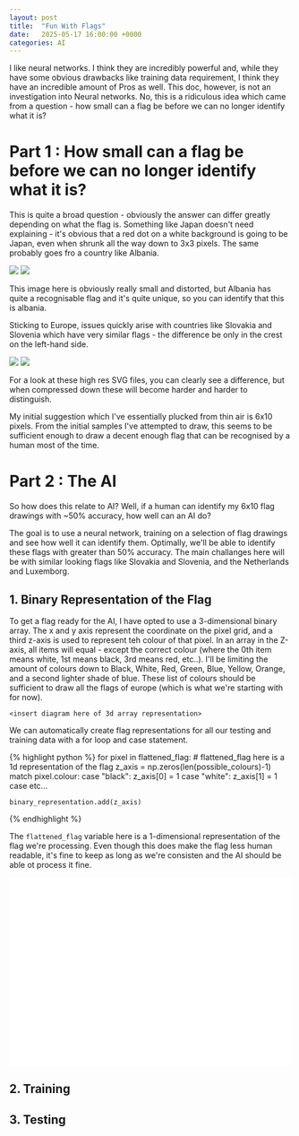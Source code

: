 ```yaml
---
layout: post
title:  "Fun With Flags"
date:   2025-05-17 16:00:00 +0000
categories: AI
---
```


I like neural networks. I think they are incredibly powerful and, while they have some obvious drawbacks like training data requirement, I think they have an incredible amount of Pros as well. This doc, however, is not an investigation into Neural networks. No, this is a ridiculous idea which came from a question - how small can a flag be before we can no longer identify what it is?

# Part 1 : How small can a flag be before we can no longer identify what it is?

This is quite a broad question - obviously the answer can differ greatly depending on what the flag is. Something like Japan doesn't need explaining - it's obvious that a red dot on a white background is going to be Japan, even when shrunk all the way down to 3x3 pixels. The same probably goes fro a country like Albania.

<img src="https://upload.wikimedia.org/wikipedia/commons/3/36/Flag_of_Albania.svg">

<img src="https://imgur.com/nEGqrBI.png">

This image here is obviously really small and distorted, but Albania has quite a recognisable flag and it's quite unique, so you can identify that this is albania.

Sticking to Europe, issues quickly arise with countries like Slovakia and Slovenia which have very similar flags - the difference be only in the crest on the left-hand side.

<img src="https://upload.wikimedia.org/wikipedia/commons/thumb/e/e6/Flag_of_Slovakia.svg/1200px-Flag_of_Slovakia.svg.png"> 

<img src="https://upload.wikimedia.org/wikipedia/commons/thumb/f/f0/Flag_of_Slovenia.svg/1200px-Flag_of_Slovenia.svg.png"> 

For a look at these high res SVG files, you can clearly see a difference, but when compressed down these will become harder and harder to distinguish.

My initial suggestion which I've essentially plucked from thin air is 6x10 pixels. From the initial samples I've attempted to draw, this seems to be sufficient enough to draw a decent enough flag that can be recognised by a human most of the time. 

# Part 2 : The AI

So how does this relate to AI? Well, if a human can identify my 6x10 flag drawings with ~50% accuracy, how well can an AI do? 

The goal is to use a neural network, training on a selection of flag drawings and see how well it can identify them. Optimally, we'll be able to identify these flags with greater than 50% accuracy. The main challanges here will be with similar looking flags like Slovakia and Slovenia, and the Netherlands and Luxemborg.

## 1. Binary Representation of the Flag

To get a flag ready for the AI, I have opted to use a 3-dimensional binary array. The x and y axis represent the coordinate on the pixel grid, and a third z-axis is used to represent teh colour of that pixel. In an array in the Z-axis, all items will equal - except the correct colour (where the 0th item means white, 1st means black, 3rd means red, etc..). I'll be limiting the amount of colours down to Black, White, Red, Green, Blue, Yellow, Orange, and a second lighter shade of blue. These list of colours should be sufficient to draw all the flags of europe (which is what we're starting with for now).

`<insert diagram here of 3d array representation>`

We can automatically create flag representations for all our testing and training data with a for loop and case statement.

{% highlight python %}
for pixel in flattened_flag:
    # flattened_flag here is a 1d representation of the flag
    z_axis = np.zeros(len(possible_colours)-1)
    match pixel.colour:
        case "black":
            z_axis[0] = 1
        case "white":
            z_axis[1] = 1
        case etc...
            
    binary_representation.add(z_axis)
{% endhighlight %}

The `flattened_flag` variable here is a 1-dimensional representation of the flag we're processing. Even though this does make the flag less human readable, it's fine to keep as long as we're consisten and the AI should be able ot process it fine.

<svg viewBox="-859 -639 600 400" width="600" height="400" style="background-color: rgb(255, 255, 255);" xmlns="http://www.w3.org/2000/svg"><path d="M11.860784876295012,56.15990832278485L-11.65420733812172,51.45484893660254M-11.65420733812172,-135.15162126464702L-11.65420733812172,51.45484893660254M-11.65420733812172,51.45484893660254L-139.53331299712133,104.90086654864722M11.860784876295012,-130.4465618784647L11.860784876295012,56.15990832278485M11.860784876295012,56.15990832278485L-116.0183207827046,109.60592593482953" style="fill:none;stroke:rgb(0,0,0);stroke-width:1;stroke-linecap:round"></path><path d="M11.86078487629501,56.15990832278485L-11.654207338121722,51.45484893660254L-11.654207338121722,-135.15162126464702zM11.86078487629501,-130.44656187846473L11.86078487629501,56.15990832278485L-11.654207338121722,-135.15162126464702z" style="fill:rgb(238,238,238); fill-opacity: 0.4"></path><path d="M-2.0587004827235362,-57.7764170465834L-25.573692697140267,-62.48147643276571M-25.573692697140267,-96.74139957609736L-25.573692697140267,-62.48147643276571M-25.573692697140267,-62.48147643276571L-45.93732900624909,-53.97066257296211M11.860784876295012,-130.4465618784647L-11.65420733812172,-135.15162126464702M-11.65420733812172,-135.15162126464702L-139.53331299712133,-81.70560365260235" style="fill:none;stroke:rgb(0,0,0);stroke-width:1;stroke-linecap:round"></path><path d="M-2.0587004827235407,-57.77641704658339L-25.57369269714027,-62.48147643276571L-25.57369269714027,-96.74139957609736z" style="fill:rgb(153,221,255); fill-opacity: 0.4"></path><path d="M-139.53331299712133,104.90086654864722L-11.654207338121722,51.45484893660254L11.86078487629501,56.15990832278485z" style="fill:rgb(238,238,238); fill-opacity: 0.4"></path><path d="M-2.0587004827235362,-92.03634018991505L-25.573692697140267,-96.74139957609736M-25.573692697140267,-96.74139957609736L-45.93732900624909,-88.23058571629376" style="fill:none;stroke:rgb(0,0,0);stroke-width:1;stroke-linecap:round"></path><path d="M-45.93732900624909,-53.97066257296211L-25.57369269714027,-62.48147643276571L-2.0587004827235407,-57.77641704658339z" style="fill:rgb(153,221,255); fill-opacity: 0.4"></path><path d="M-2.0587004827235362,-92.03634018991505L-2.0587004827235362,-57.7764170465834M-2.0587004827235362,-57.7764170465834L-22.422336791832358,-49.2656031867798M-2.0587041330786016,-92.03633834877503L-2.0587041330786016,-57.77641817569871M-2.0587041330786016,-57.77641817569871L-22.422340442187416,-49.26560431589511M-2.0587041330786016,-57.77641817569871L132.23828631384143,-48.40744201622134" style="fill:none;stroke:rgb(0,0,0);stroke-width:1;stroke-linecap:round"></path><path d="M-25.57369269714027,-96.74139957609736L-25.57369269714027,-62.48147643276571L-45.93732900624909,-88.23058571629379z" style="fill:rgb(153,221,255); fill-opacity: 0.4"></path><path d="M11.860784876295012,-130.4465618784647L-116.0183207827046,-77.00054426642004" style="fill:none;stroke:rgb(0,0,0);stroke-width:1;stroke-linecap:round"></path><path d="M-2.0587004827235407,-92.03634018991505L-2.0587004827235407,-57.77641704658339L-25.57369269714027,-96.74139957609736zM-25.57369269714027,-62.48147643276571L-45.93732900624909,-53.97066257296211L-45.93732900624909,-88.23058571629379z" style="fill:rgb(153,221,255); fill-opacity: 0.4"></path><path d="M-2.0587004827235362,-92.03634018991505L-22.422336791832358,-83.52552633011145M-2.0587041330786016,-92.03633834877503L-22.422340442187416,-83.52552448897143M-2.0587041330786016,-92.03633834877503L132.23828631384143,-48.40744201622134M-45.93732900624909,-88.23058571629376L-45.93732900624909,-53.97066257296211M-45.93732900624909,-53.97066257296211L-22.422336791832358,-49.2656031867798" style="fill:none;stroke:rgb(0,0,0);stroke-width:1;stroke-linecap:round"></path><path d="M-2.0587006949906006,-92.03634023238706L-2.0587006949906006,-57.77641708905541L-22.422337004099415,-49.265603229251816z" style="fill:rgb(255,187,187); fill-opacity: 0.4"></path><path d="M-22.422336791832354,-49.26560318677979L-2.0587004827235407,-57.77641704658339L-2.0587004827235407,-92.03634018991505zM-22.422336791832354,-49.26560318677979L-45.93732900624909,-53.97066257296211L-2.0587004827235407,-57.77641704658339zM-22.422336791832354,-83.52552633011146L-2.0587004827235407,-92.03634018991505L-25.57369269714027,-96.74139957609736zM-45.93732900624909,-88.23058571629379L-22.422336791832354,-83.52552633011146L-25.57369269714027,-96.74139957609736z" style="fill:rgb(153,221,255); fill-opacity: 0.4"></path><path d="M-116.0183207827046,109.60592593482951L11.86078487629501,56.15990832278485L11.86078487629501,-130.44656187846473z" style="fill:rgb(238,238,238); fill-opacity: 0.4"></path><path d="M-45.93732900624909,-88.23058571629376L-22.422336791832358,-83.52552633011145" style="fill:none;stroke:rgb(0,0,0);stroke-width:1;stroke-linecap:round"></path><path d="M-45.93732900624909,-88.23058571629379L-45.93732900624909,-53.97066257296211L-22.422336791832354,-83.52552633011146z" style="fill:rgb(153,221,255); fill-opacity: 0.4"></path><path d="M-11.654207338121722,-135.15162126464702L-11.654207338121722,51.45484893660254L-139.53331299712133,-81.70560365260235z" style="fill:rgb(238,238,238); fill-opacity: 0.4"></path><path d="M-2.0587006949906006,-92.03634023238706L-22.422337004099415,-49.265603229251816L-22.422337004099415,-83.52552637258349z" style="fill:rgb(255,187,187); fill-opacity: 0.4"></path><path d="M-22.422336791832354,-83.52552633011146L-22.422336791832354,-49.26560318677979L-2.0587004827235407,-92.03634018991505zM-45.93732900624909,-53.97066257296211L-22.422336791832354,-49.26560318677979L-22.422336791832354,-83.52552633011146z" style="fill:rgb(153,221,255); fill-opacity: 0.4"></path><path d="M-22.422336791832358,-83.52552633011145L-22.422336791832358,-49.2656031867798M-22.422340442187416,-49.26560431589511L-22.422340442187416,-83.52552448897143M-22.422340442187416,-49.26560431589511L132.23828631384143,-48.40744201622134M-22.422340442187416,-83.52552448897143L132.23828631384143,-48.40744201622134M179.85458526765206,89.77339201627278L156.3395930532353,85.06833263009047M156.3395930532353,-101.5381375711591L156.3395930532353,85.06833263009047M156.3395930532353,85.06833263009047L28.460487394235702,138.51435024213515" style="fill:none;stroke:rgb(0,0,0);stroke-width:1;stroke-linecap:round"></path><path d="M-2.0587006949906006,-57.77641708905541L-2.0587006949906006,-92.03634023238706L132.23828975192941,-48.40744315590621zM-22.422337004099415,-49.265603229251816L-2.0587006949906006,-57.77641708905541L132.23828975192941,-48.40744315590621z" style="fill:rgb(255,187,187); fill-opacity: 0.4"></path><path d="M-116.0183207827046,-77.00054426642004L11.86078487629501,-130.44656187846473L-11.654207338121722,-135.15162126464702z" style="fill:rgb(238,238,238); fill-opacity: 0.4"></path><path d="M-2.0587006949906006,-92.03634023238706L-22.422337004099415,-83.52552637258349L132.23828975192941,-48.40744315590621z" style="fill:rgb(255,187,187); fill-opacity: 0.4"></path><path d="M179.85458526765206,-96.83307818497677L179.85458526765206,89.77339201627278M179.85458526765206,89.77339201627278L51.975479608652435,143.21940962831746" style="fill:none;stroke:rgb(0,0,0);stroke-width:1;stroke-linecap:round"></path><path d="M-116.0183207827046,109.60592593482951L-139.53331299712133,104.90086654864722L11.86078487629501,56.15990832278485z" style="fill:rgb(238,238,238); fill-opacity: 0.4"></path><path d="M-22.422337004099415,-83.52552637258349L-22.422337004099415,-49.265603229251816L132.23828975192941,-48.40744315590621z" style="fill:rgb(255,187,187); fill-opacity: 0.4"></path><path d="M179.85458526765206,89.77339201627277L156.3395930532353,85.06833263009047L156.3395930532353,-101.5381375711591zM-11.654207338121722,51.45484893660254L-139.53331299712133,104.90086654864722L-139.53331299712133,-81.70560365260235zM179.85458526765206,-96.8330781849768L179.85458526765206,89.77339201627277L156.3395930532353,-101.5381375711591z" style="fill:rgb(238,238,238); fill-opacity: 0.4"></path><path d="M179.85458526765206,-96.83307818497677L156.3395930532353,-101.5381375711591M156.3395930532353,-101.5381375711591L28.460487394235702,-48.09211995911442" style="fill:none;stroke:rgb(0,0,0);stroke-width:1;stroke-linecap:round"></path><path d="M-116.0183207827046,-77.00054426642004L-116.0183207827046,109.60592593482951L11.86078487629501,-130.44656187846473zM28.460487394235702,138.51435024213515L156.3395930532353,85.06833263009047L179.85458526765206,89.77339201627277z" style="fill:rgb(238,238,238); fill-opacity: 0.4"></path><path d="M-139.53331299712133,-81.70560365260235L-139.53331299712133,104.90086654864722M-139.53331299712133,104.90086654864722L-116.0183207827046,109.60592593482953" style="fill:none;stroke:rgb(0,0,0);stroke-width:1;stroke-linecap:round"></path><path d="M-139.53331299712133,-81.70560365260235L-116.0183207827046,-77.00054426642004L-11.654207338121722,-135.15162126464702z" style="fill:rgb(238,238,238); fill-opacity: 0.4"></path><path d="M179.85458526765206,-96.83307818497677L51.975479608652435,-43.3870605729321M-116.0183207827046,-77.00054426642004L-116.0183207827046,109.60592593482953" style="fill:none;stroke:rgb(0,0,0);stroke-width:1;stroke-linecap:round"></path><path d="M51.975479608652435,143.21940962831744L179.85458526765206,89.77339201627277L179.85458526765206,-96.8330781849768zM-139.53331299712133,104.90086654864722L-116.0183207827046,109.60592593482951L-116.0183207827046,-77.00054426642004zM156.3395930532353,-101.5381375711591L156.3395930532353,85.06833263009047L28.460487394235702,-48.092119959114406zM-139.53331299712133,-81.70560365260235L-139.53331299712133,104.90086654864722L-116.0183207827046,-77.00054426642004z" style="fill:rgb(238,238,238); fill-opacity: 0.4"></path><path d="M-139.53331299712133,-81.70560365260235L-116.0183207827046,-77.00054426642004" style="fill:none;stroke:rgb(0,0,0);stroke-width:1;stroke-linecap:round"></path><path d="M51.975479608652435,-43.3870605729321L179.85458526765206,-96.8330781849768L156.3395930532353,-101.5381375711591zM51.975479608652435,143.21940962831744L28.460487394235702,138.51435024213515L179.85458526765206,89.77339201627277zM156.3395930532353,85.06833263009047L28.460487394235702,138.51435024213515L28.460487394235702,-48.092119959114406z" style="fill:rgb(238,238,238); fill-opacity: 0.4"></path><path d="M127.86325820302098,25.58385806256574L218.83139695209746,43.785458605834016" style="fill:none;stroke:rgb(0,0,0);stroke-width:1;stroke-linecap:round"></path><path d="M51.975479608652435,-43.3870605729321L51.975479608652435,143.21940962831744L179.85458526765206,-96.8330781849768z" style="fill:rgb(238,238,238); fill-opacity: 0.4"></path><path d="M28.460487394235702,-48.09211995911442L28.460487394235702,138.51435024213515M28.460487394235702,138.51435024213515L51.975479608652435,143.21940962831746" style="fill:none;stroke:rgb(0,0,0);stroke-width:1;stroke-linecap:round"></path><path d="M28.460487394235702,-48.092119959114406L51.975479608652435,-43.3870605729321L156.3395930532353,-101.5381375711591z" style="fill:rgb(238,238,238); fill-opacity: 0.4"></path><path d="M51.975479608652435,-43.3870605729321L51.975479608652435,143.21940962831746" style="fill:none;stroke:rgb(0,0,0);stroke-width:1;stroke-linecap:round"></path><path d="M28.460487394235702,138.51435024213515L51.975479608652435,143.21940962831744L51.975479608652435,-43.3870605729321z" style="fill:rgb(238,238,238); fill-opacity: 0.4"></path><path d="M294.6278260938384,101.55063221849059L276.08244107384684,97.83992982645749M276.08244107384684,4.711001190439199L276.08244107384684,97.83992982645749M276.08244107384684,97.83992982645749L263.2506254989445,103.20288132409705" style="fill:none;stroke:rgb(0,0,0);stroke-width:1;stroke-linecap:round"></path><path d="M214.4298129770495,48.031177683255585L218.83139695209746,51.57180477477303L266.9909998192556,53.42160006991722zM221.5517253467414,36.34923334873216L216.11106855745356,38.623110985605535L266.9909998192556,53.42160006991722zM216.11106855745356,38.623110985605535L214.4298129770495,48.031177683255585L266.9909998192556,53.42160006991722z" style="fill:rgb(0,0,0)"></path><path d="M28.460487394235702,-48.092119959114406L28.460487394235702,138.51435024213515L51.975479608652435,-43.3870605729321zM263.2506254989445,103.20288132409704L276.08244107384684,97.83992982645746L294.6278260938384,101.55063221849058z" style="fill:rgb(238,238,238); fill-opacity: 0.4"></path><path d="M294.6278260938384,8.421703582472306L294.6278260938384,101.55063221849059M294.6278260938384,101.55063221849059L281.796010518936,106.91358371613016" style="fill:none;stroke:rgb(0,0,0);stroke-width:1;stroke-linecap:round"></path><path d="M294.6278260938384,101.55063221849058L276.08244107384684,97.83992982645746L276.08244107384684,4.711001190439196z" style="fill:rgb(238,238,238); fill-opacity: 0.4"></path><path d="M263.2506254989445,10.073952688078768L263.2506254989445,103.20288132409705M263.2506254989445,103.20288132409705L281.796010518936,106.91358371613016" style="fill:none;stroke:rgb(0,0,0);stroke-width:1;stroke-linecap:round"></path><path d="M281.796010518936,106.91358371613015L263.2506254989445,103.20288132409704L294.6278260938384,101.55063221849058zM276.08244107384684,97.83992982645746L263.2506254989445,103.20288132409704L263.2506254989445,10.073952688078766z" style="fill:rgb(238,238,238); fill-opacity: 0.4"></path><path d="M28.460487394235702,-48.09211995911442L51.975479608652435,-43.3870605729321" style="fill:none;stroke:rgb(0,0,0);stroke-width:1;stroke-linecap:round"></path><path d="M276.08244107384684,4.711001190439196L276.08244107384684,97.83992982645746L263.2506254989445,10.073952688078766zM294.6278260938384,8.421703582472293L294.6278260938384,101.55063221849058L276.08244107384684,4.711001190439196zM281.796010518936,106.91358371613015L294.6278260938384,101.55063221849058L294.6278260938384,8.421703582472293z" style="fill:rgb(238,238,238); fill-opacity: 0.4"></path><path d="M294.6278260938384,8.421703582472306L276.08244107384684,4.711001190439199M276.08244107384684,4.711001190439199L263.2506254989445,10.073952688078768M281.796010518936,13.784655080111872L281.796010518936,106.91358371613016" style="fill:none;stroke:rgb(0,0,0);stroke-width:1;stroke-linecap:round"></path><path d="M263.2506254989445,103.20288132409704L281.796010518936,106.91358371613015L281.796010518936,13.784655080111861z" style="fill:rgb(238,238,238); fill-opacity: 0.4"></path><path d="M290.8874517735273,58.20298483665211L381.8555905226038,76.40458537992038M294.6278260938384,8.421703582472306L281.796010518936,13.784655080111872" style="fill:none;stroke:rgb(0,0,0);stroke-width:1;stroke-linecap:round"></path><path d="M263.2506254989445,10.073952688078766L263.2506254989445,103.20288132409704L281.796010518936,13.784655080111861zM281.796010518936,13.784655080111861L294.6278260938384,8.421703582472293L276.08244107384684,4.711001190439196zM281.796010518936,13.784655080111861L281.796010518936,106.91358371613015L294.6278260938384,8.421703582472293zM263.2506254989445,10.073952688078766L281.796010518936,13.784655080111861L276.08244107384684,4.711001190439196z" style="fill:rgb(238,238,238); fill-opacity: 0.4"></path><path d="M263.2506254989445,10.073952688078768L281.796010518936,13.784655080111872" style="fill:none;stroke:rgb(0,0,0);stroke-width:1;stroke-linecap:round"></path><path d="M377.4540065475558,80.65030445734195L381.8555905226038,84.1909315488594L430.0151933897619,86.04072684400357zM384.5759189172477,68.96836012281852L379.1352621279599,71.2422377596919L430.0151933897619,86.04072684400357zM379.1352621279599,71.2422377596919L377.4540065475558,80.65030445734195L430.0151933897619,86.04072684400357z" style="fill:rgb(0,0,0)"></path><path d="M457.65201966434466,96.24062892847836L439.10663464435316,92.52992653644526M439.10663464435316,75.25925802862413L439.10663464435316,92.52992653644526M439.10663464435316,92.52992653644526L426.2748190694508,97.89287803408482M457.65201966434466,78.96996042065722L439.10663464435316,75.25925802862413M439.10663464435316,75.25925802862413L426.2748190694508,80.62220952626369" style="fill:none;stroke:rgb(0,0,0);stroke-width:1;stroke-linecap:round"></path><path d="M457.65201966434466,96.24062892847837L439.10663464435316,92.52992653644527L439.10663464435316,75.25925802862413zM439.10663464435316,75.25925802862413L439.10663464435316,92.52992653644527L426.27481906945087,80.62220952626369zM426.27481906945087,97.89287803408484L439.10663464435316,92.52992653644527L457.65201966434466,96.24062892847837zM457.65201966434466,78.96996042065724L457.65201966434466,96.24062892847837L439.10663464435316,75.25925802862413z" style="fill:rgb(238,238,238); fill-opacity: 0.4"></path><path d="M457.65201966434466,78.96996042065722L457.65201966434466,96.24062892847836M457.65201966434466,96.24062892847836L444.82020408944237,101.60358042611793" style="fill:none;stroke:rgb(0,0,0);stroke-width:1;stroke-linecap:round"></path><path d="M439.10663464435316,92.52992653644527L426.27481906945087,97.89287803408484L426.27481906945087,80.62220952626369z" style="fill:rgb(238,238,238); fill-opacity: 0.4"></path><path d="M457.65201966434466,78.96996042065722L444.82020408944237,84.3329119182968M426.2748190694508,80.62220952626369L426.2748190694508,97.89287803408482M426.2748190694508,97.89287803408482L444.82020408944237,101.60358042611793" style="fill:none;stroke:rgb(0,0,0);stroke-width:1;stroke-linecap:round"></path><path d="M444.82020408944237,84.3329119182968L457.65201966434466,78.96996042065724L439.10663464435316,75.25925802862413zM444.82020408944237,101.60358042611794L457.65201966434466,96.24062892847837L457.65201966434466,78.96996042065724zM444.82020408944237,101.60358042611794L426.27481906945087,97.89287803408484L457.65201966434466,96.24062892847837zM426.27481906945087,80.62220952626369L444.82020408944237,84.3329119182968L439.10663464435316,75.25925802862413z" style="fill:rgb(238,238,238); fill-opacity: 0.4"></path><path d="M426.2748190694508,80.62220952626369L444.82020408944237,84.3329119182968" style="fill:none;stroke:rgb(0,0,0);stroke-width:1;stroke-linecap:round"></path><path d="M426.27481906945087,80.62220952626369L426.27481906945087,97.89287803408484L444.82020408944237,84.3329119182968zM444.82020408944237,84.3329119182968L444.82020408944237,101.60358042611794L457.65201966434466,78.96996042065724zM426.27481906945087,97.89287803408484L444.82020408944237,101.60358042611794L444.82020408944237,84.3329119182968z" style="fill:rgb(238,238,238); fill-opacity: 0.4"></path><path d="M444.82020408944237,84.3329119182968L444.82020408944237,101.60358042611793" style="fill:none;stroke:rgb(0,0,0);stroke-width:1;stroke-linecap:round"></path></svg>

## 2. Training


## 3. Testing

